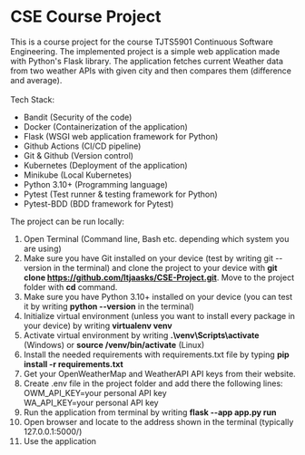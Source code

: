 <h1>CSE Course Project</h1>

This is a course project for the course TJTS5901 Continuous Software Engineering. The implemented project is a simple web application made with Python's Flask library. The application fetches current Weather data from two weather APIs with given city and then compares them (difference and average). <br><br>
Tech Stack:
- Bandit (Security of the code)
- Docker (Containerization of the application)
- Flask (WSGI web application framework for Python)
- Github Actions (CI/CD pipeline)
- Git & Github (Version control)
- Kubernetes (Deployment of the application)
- Minikube (Local Kubernetes)
- Python 3.10+ (Programming language)
- Pytest (Test runner & testing framework for Python)
- Pytest-BDD (BDD framework for Pytest)


The project can be run locally:
1. Open Terminal (Command line, Bash etc. depending which system you are using)
2. Make sure you have Git installed on your device (test by writing git --version in the terminal) and clone the project to your device with **git clone https://github.com/ltjaasks/CSE-Project.git**. Move to the project folder with **cd** command.
3. Make sure you have Python 3.10+ installed on your device (you can test it by writing **python --version** in the terminal)
4. Initialize virtual environment (unless you want to install every package in your device) by writing **virtualenv venv**
5. Activate virtual environment by writing **.\venv\Scripts\activate** (Windows) or **source /venv/bin/activate** (Linux)
6. Install the needed requirements with requirements.txt file by typing **pip install -r requirements.txt**
7. Get your OpenWeatherMap and WeatherAPI API keys from their website.
8. Create .env file in the project folder and add there the following lines: <br>
    OWM_API_KEY=your personal API key <br>
    WA_API_KEY=your personal API key
9. Run the application from terminal by writing **flask --app app.py run**
10. Open browser and locate to the address shown in the terminal (typically 127.0.0.1:5000/)
11. Use the application

